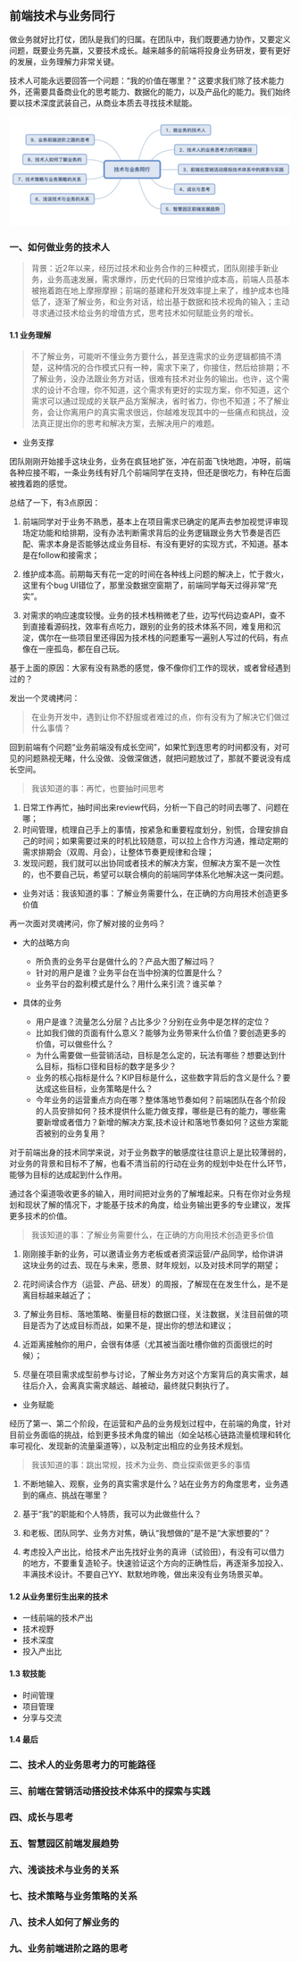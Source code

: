 ## 前端技术与业务同行

做业务就好比打仗，团队是我们的归属。在团队中，我们既要通力协作，又要定义问题，既要业务先赢，又要技术成长。越来越多的前端将投身业务研发，要有更好的发展，业务理解力非常关键。

技术人可能永远要回答一个问题：“我的价值在哪里？” 这要求我们除了技术能力外，还需要具备商业化的思考能力、数据化的能力，以及产品化的能力。我们始终要以技术深度武装自己，从商业本质去寻找技术赋能。

![technical-business.png](/asserts/technical-business.png)

### 一、如何做业务的技术人

> 背景：近2年以来，经历过技术和业务合作的三种模式，团队刚接手新业务，业务高速发展，需求爆炸，历史代码的日常维护成本高，前端人员基本被拖着跑在地上摩擦摩擦；前端的基建和开发效率提上来了，维护成本也降低了，逐渐了解业务，和业务对话，给出基于数据和技术视角的输入；主动寻求通过技术给业务的增值方式，思考技术如何赋能业务的增长。

#### 1.1 业务理解

> 不了解业务，可能听不懂业务方要什么，甚至连需求的业务逻辑都搞不清楚，这种情况的合作模式只有一种，需求下来了，你接住，然后给排期；不了解业务，没办法跟业务方对话，很难有技术对业务的输出。也许，这个需求的设计不合理，你不知道，这个需求有更好的实现方案，你不知道，这个需求可以通过现成的关联产品方案解决，省时省力，你也不知道；不了解业务，会让你离用户的真实需求很远，你越难发现其中的一些痛点和挑战，没法真正提出你的思考和解决方案，去解决用户的难题。

* 业务支撑

团队刚刚开始接手这块业务，业务在疯狂地扩张，冲在前面飞快地跑，冲呀，前端各种应接不暇，一条业务线有好几个前端同学在支持，但还是很吃力，有种在后面被拽着跑的感觉。

总结了一下，有3点原因：

1. 前端同学对于业务不熟悉，基本上在项目需求已确定的尾声去参加视觉评审现场定功能和给排期，没有办法判断需求背后的业务逻辑跟业务大节奏是否匹配、需求本身是否能够达成业务目标、有没有更好的实现方式，不知道。基本是在follow和接需求；

2. 维护成本高。前期每天有花一定的时间在各种线上问题的解决上，忙于救火，这里有个bug UI错位了，那里没数据空窗期了，前端同学每天过得非常“充实”。

3. 对需求的响应速度较慢。业务的技术栈稍微老了些，边写代码边查API，查不到直接看源码找，效率有点吃力，跟别的业务的技术体系不同，难复用和沉淀，偶尔在一些项目里还得因为技术栈的问题重写一遍别人写过的代码，有点像在一座孤岛，都在自己玩。

基于上面的原因：大家有没有熟悉的感觉，像不像你们工作的现状，或者曾经遇到过的？

发出一个灵魂拷问：

> 在业务开发中，遇到让你不舒服或者难过的点，你有没有为了解决它们做过什么事情？

回到前端有个问题“业务前端没有成长空间”，如果忙到连思考的时间都没有，对可见的问题熟视无睹，什么没做、没做深做透，就把问题放过了，那就不要说没有成长空间。

> 我该知道的事：再忙，也要抽时间思考

1. 日常工作再忙，抽时间出来review代码，分析一下自己的时间去哪了、问题在哪；
2. 时间管理，梳理自己手上的事情，按紧急和重要程度划分，别慌，合理安排自己的时间；如果需要过来的时机比较随意，可以拉上合作方沟通，推动定期的需求排期会（双周、月会），让整体节奏更规律和合理；
3. 发现问题，我们就可以出协同或者技术的解决方案，但解决方案不是一次性的，也不要自己玩，希望可以联合横向的前端同学体系化地解决这一类问题。

* 业务对话：我该知道的事：了解业务需要什么，在正确的方向用技术创造更多价值

再一次面对灵魂拷问，你了解对接的业务吗？

* 大的战略方向

  * 所负责的业务平台是做什么的？产品大图了解过吗？
  * 针对的用户是谁？业务平台在当中扮演的位置是什么？
  * 业务平台的盈利模式是什么？用什么来引流？谁买单？

* 具体的业务

  * 用户是谁？流量怎么分层？占比多少？分别在业务中是怎样的定位？
  * 比如我们做的页面有什么意义？能够为业务带来什么价值？要创造更多的价值，可以做些什么？
  * 为什么需要做一些营销活动，目标是怎么定的，玩法有哪些？想要达到什么目标，指标口径和目标的数字是多少？
  * 业务的核心指标是什么？KIP目标是什么，这些数字背后的含义是什么？要达成这些目标，业务策略是什么？
  * 今年业务的运营重点方向在哪？整体落地节奏如何？前端团队在各个阶段的人员安排如何？技术提供什么能力做支撑，哪些是已有的能力，哪些需要新增或者借力？新增的解决方案,技术设计和落地节奏如何？这些方案能否被别的业务复用？

对于前端出身的技术同学来说，对于业务数字的敏感度往往意识上是比较薄弱的，对业务的背景和目标不了解，也看不清当前的行动在业务的规划中处在什么环节，能够为目标的达成起到什么作用。

通过各个渠道吸收更多的输入，用时间把对业务的了解堆起来。只有在你对业务规划和现状了解的情况下，才能基于技术的角度，给业务输出更多的专业建议，发挥更多技术的价值。

> 我该知道的事：了解业务需要什么，在正确的方向用技术创造更多价值

1. 刚刚接手新的业务，可以邀请业务方老板或者资深运营/产品同学，给你讲讲这块业务的过去、现在与未来，愿景、财年规划，以及对技术同学的期望；

2. 花时间读合作方（运营、产品、研发）的周报，了解现在在发生什么，是不是离目标越来越近了；

3. 了解业务目标、落地策略、衡量目标的数据口径，关注数据，关注目前做的项目是否为了达成目标而战，如果不是，提出你的想法和建议；

4. 近距离接触你的用户，会很有体感（尤其被当面吐槽你做的页面很烂的时候）；

5. 尽量在项目需求成型前参与讨论，了解业务方对这个方案背后的真实需求，越往后介入，会离真实需求越远、越被动，最终就只剩执行了。

* 业务赋能

经历了第一、第二个阶段，在运营和产品的业务规划过程中，在前端的角度，针对目前业务面临的挑战，给到更多技术角度的输出（如全站核心链路流量梳理和转化率可视化、发现新的流量渠道等），以及制定出相应的业务技术规划。

> 我该知道的事：跳出常规，技术为业务、商业探索做更多的事情

1. 不断地输入、观察，业务的真实需求是什么？站在业务方的角度思考，业务遇到的痛点、挑战在哪里？

2. 基于“我”的职能和个人特质，我可以为此做些什么？

3. 和老板、团队同学、业务方对焦，确认“我想做的”是不是“大家想要的”？

4. 考虑投入产出比，给技术产出先找好业务的真谛（试验田），有没有可以借力的地方，不要重复造轮子。快速验证这个方向的正确性后，再逐渐多加投入、丰满技术设计。不要自己YY、默默地昨晚，做出来没有业务场景买单。

#### 1.2 从业务里衍生出来的技术

* 一线前端的技术产出
* 技术视野
* 技术深度
* 投入产出比

#### 1.3 软技能

* 时间管理
* 项目管理
* 分享与交流

#### 1.4 最后

### 二、技术人的业务思考力的可能路径

### 三、前端在营销活动搭投技术体系中的探索与实践

### 四、成长与思考

### 五、智慧园区前端发展趋势

### 六、浅谈技术与业务的关系

### 七、技术策略与业务策略的关系

### 八、技术人如何了解业务的

### 九、业务前端进阶之路的思考

